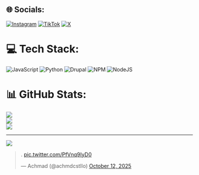 
## 🌐 Socials:
[![Instagram](https://img.shields.io/badge/Instagram-%23E4405F.svg?logo=Instagram&logoColor=white)](https://instagram.com/achmdcstllo_) [![TikTok](https://img.shields.io/badge/TikTok-%23000000.svg?logo=TikTok&logoColor=white)](https://tiktok.com/@achmadcastello) [![X](https://img.shields.io/badge/X-black.svg?logo=X&logoColor=white)](https://x.com/achmdcstllo) 

# 💻 Tech Stack:
![JavaScript](https://img.shields.io/badge/javascript-%23323330.svg?style=for-the-badge&logo=javascript&logoColor=%23F7DF1E) ![Python](https://img.shields.io/badge/python-3670A0?style=for-the-badge&logo=python&logoColor=ffdd54) ![Drupal](https://img.shields.io/badge/drupal-%230678BE.svg?style=for-the-badge&logo=drupal&logoColor=white) ![NPM](https://img.shields.io/badge/NPM-%23CB3837.svg?style=for-the-badge&logo=npm&logoColor=white) ![NodeJS](https://img.shields.io/badge/node.js-6DA55F?style=for-the-badge&logo=node.js&logoColor=white)
# 📊 GitHub Stats:
![](https://github-readme-stats.vercel.app/api?username=achmadcastello&theme=dark&hide_border=false&include_all_commits=true&count_private=false)<br/>
![](https://nirzak-streak-stats.vercel.app/?user=achmadcastello&theme=dark&hide_border=false)<br/>
![](https://github-readme-stats.vercel.app/api/top-langs/?username=achmadcastello&theme=dark&hide_border=false&include_all_commits=true&count_private=false&layout=compact)

---
[![](https://visitcount.itsvg.in/api?id=achmadcastello&icon=9&color=5)](https://visitcount.itsvg.in)

<blockquote class="twitter-tweet"><p lang="zxx" dir="ltr">. <a href="https://t.co/PfVnq9IyD0">pic.twitter.com/PfVnq9IyD0</a></p>&mdash; Achmad (@achmdcstllo) <a href="https://twitter.com/achmdcstllo/status/1977456585640448191?ref_src=twsrc%5Etfw">October 12, 2025</a></blockquote> <script async src="https://platform.twitter.com/widgets.js" charset="utf-8"></script>